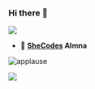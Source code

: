 ### Hi there 👋

![](https://komarev.com/ghpvc/?username=funamioh&color=green)

<!--
**funamioh/funamioh** is a ✨ _special_ ✨ repository because its `README.md` (this file) appears on your GitHub profile.

Here are some ideas to get you started:-->

- 💜 **[SheCodes](https://www.shecodes.io/) Almna**


![applause](https://media.giphy.com/media/QBC5foQmcOkdq/giphy.gif)

<img 
   src="https://github-readme-stats.vercel.app/api?username=funamioh&show_icons=true&theme=radical" 
/>

